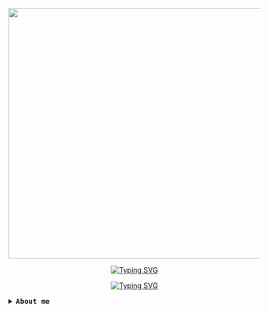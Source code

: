 <p align="center">
  <img width="1000" height="500" src="https://media.giphy.com/media/9jwuxt5bXKadi/giphy.gif">
</p>

<p align="center">
  <a href="https://git.io/typing-svg">
    <img src="https://readme-typing-svg.herokuapp.com?font=Iosevka&duration=1&pause=999999999999&color=F7F7F7&center=true&vCenter=true&random=false&width=435&lines=Hi%2C+I'm+Vin" alt="Typing SVG">
  </a>
</p>

<p align="center">
  <a href="https://git.io/typing-svg">
    <img src="https://readme-typing-svg.herokuapp.com?font=Iosevka&duration=3900&pause=4000&color=F7F7F7&center=true&vCenter=true&random=false&width=435&lines=Just+a+regular+Computer+Science+student." alt="Typing SVG">
  </a>
</p>
<details>
  <summary><samp><b>About me</b></samp></summary>
  <br>
  <div align="center">
    <table>
      <tr>
        <img height="140px" style="padding: 5px;" src="https://github-readme-stats-sigma-five.vercel.app/api?username=znxdv&show_icons=true&theme=tokyonight&include_all_commits=true&count_private=true"alt="znxdv"/>
      </tr>
      <tr>
        <img height="140px" style="padding: 5px;" src="https://github-readme-stats-sigma-five.vercel.app/api/top-langs/?username=znxdv&theme=tokyonight&hide_border=false&include_all_commits=true&count_private=true&layout=compact" alt="znxdv"/>
      </tr>
    </table>
  </div>
  <br>
  <h3 align="center">Connect</h3>
  <p align="center">
    <a href="https://instagram.com/znxdev" target="blank"><img align="center" src="https://raw.githubusercontent.com/rahuldkjain/github-profile-readme-generator/master/src/images/icons/Social/instagram.svg" alt="znxdev" height="30" width="40" />
    <a href=https://www.linkedin.com/in/fauzan-devinto-5a42931a7/" target="blank"><img align="center" src="https://raw.githubusercontent.com/rahuldkjain/github-profile-readme-generator/master/src/images/icons/Social/linked-in-alt.svg" alt="fauzan-devinto" height="30" width="40" /></a>
  </p>
</details>
